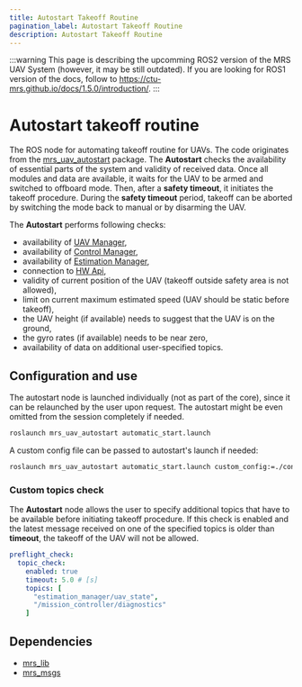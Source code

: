```yaml
---
title: Autostart Takeoff Routine
pagination_label: Autostart Takeoff Routine
description: Autostart Takeoff Routine
---
```


:::warning
This page is describing the upcomming ROS2 version of the MRS UAV System (however, it may be still outdated). If you are looking for ROS1 version of the docs, follow to https://ctu-mrs.github.io/docs/1.5.0/introduction/.
:::

# Autostart takeoff routine

The ROS node for automating takeoff routine for UAVs.
The code originates from the [mrs_uav_autostart](https://github.com/ctu-mrs/mrs_uav_autostart) package.
The **Autostart** checks the availability of essential parts of the system and validity of received data.
Once all modules and data are available, it waits for the UAV to be armed and switched to offboard mode.
Then, after a __safety timeout__, it initiates the takeoff procedure.
During the __safety timeout__ period, takeoff can be aborted by switching the mode back to manual or by disarming the UAV.

The **Autostart** performs following checks:

* availability of [UAV Manager](https://ctu-mrs.github.io/docs/features/managers),
* availability of [Control Manager](https://ctu-mrs.github.io/docs/features/managers),
* availability of [Estimation Manager](https://ctu-mrs.github.io/docs/features/managers),
* connection to [HW Api](https://ctu-mrs.github.io/docs/plugin-interface/hardware-api/),
* validity of current position of the UAV (takeoff outside safety area is not allowed),
* limit on current maximum estimated speed (UAV should be static before takeoff),
* the UAV height (if available) needs to suggest that the UAV is on the ground,
* the gyro rates (if available) needs to be near zero,
* availability of data on additional user-specified topics.

## Configuration and use

The autostart node is launched individually (not as part of the core), since it can be relaunched by the user upon request.
The autostart might be even omitted from the session completely if needed.

```bash
roslaunch mrs_uav_autostart automatic_start.launch
```

A custom config file can be passed to autostart's launch if needed:
```bash
roslaunch mrs_uav_autostart automatic_start.launch custom_config:=./config/automatic_start.yaml
```
### Custom topics check

The **Autostart** node allows the user to specify additional topics that have to be available before initiating takeoff procedure.
If this check is enabled and the latest message received on one of the specified topics is older than __timeout__, the takeoff of the UAV will not be allowed.

```yaml
preflight_check:
  topic_check:
    enabled: true
    timeout: 5.0 # [s]
    topics: [
      "estimation_manager/uav_state",
      "/mission_controller/diagnostics"
    ]
```

## Dependencies

* [mrs_lib](https://github.com/ctu-mrs/mrs_lib)
* [mrs_msgs](https://github.com/ctu-mrs/mrs_msgs)
